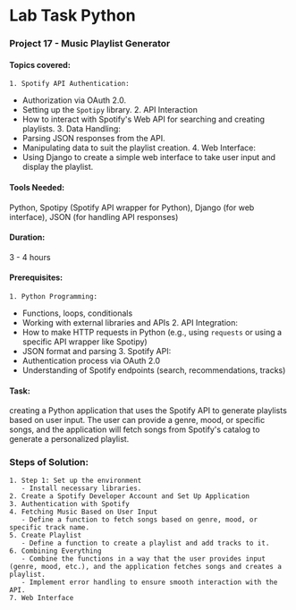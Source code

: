 
# Lab Task Python

### Project 17 - Music Playlist Generator
#### Topics covered:
    1. Spotify API Authentication:
   - Authorization via OAuth 2.0.
   - Setting up the `Spotipy` library.
    2. API Interaction
   - How to interact with Spotify's Web API for searching and creating playlists.
    3. Data Handling:
   - Parsing JSON responses from the API.
   - Manipulating data to suit the playlist creation.
    4. Web Interface:
   - Using Django to create a simple web interface to take user input and display the playlist.

#### Tools Needed: 
Python, Spotipy (Spotify API wrapper for Python), Django (for web interface), JSON (for handling API responses)

#### Duration: 
3 - 4 hours

#### Prerequisites: 
    1. Python Programming:
   - Functions, loops, conditionals
   - Working with external libraries and APIs
    2. API Integration:
   - How to make HTTP requests in Python (e.g., using `requests` or using a specific API wrapper like Spotipy)
   - JSON format and parsing
    3. Spotify API:
   - Authentication process via OAuth 2.0
   - Understanding of Spotify endpoints (search, recommendations, tracks)

#### Task:
creating a Python application that uses the Spotify API to generate playlists based on user input. The user can provide a genre, mood, or specific songs, and the application will fetch songs from Spotify's catalog to generate a personalized playlist.

### Steps of Solution:
    
    1. Step 1: Set up the environment
       - Install necessary libraries.
    2. Create a Spotify Developer Account and Set Up Application
    3. Authentication with Spotify
    4. Fetching Music Based on User Input
       - Define a function to fetch songs based on genre, mood, or specific track name.
    5. Create Playlist
       - Define a function to create a playlist and add tracks to it.
    6. Combining Everything
       - Combine the functions in a way that the user provides input (genre, mood, etc.), and the application fetches songs and creates a playlist.
       - Implement error handling to ensure smooth interaction with the API.
    7. Web Interface